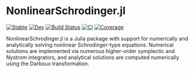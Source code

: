 # NonlinearSchrodinger.jl

[![Stable](https://img.shields.io/badge/docs-stable-blue.svg)](https://oashour.github.io/NLSS.jl/stable)
[![Dev](https://img.shields.io/badge/docs-dev-blue.svg)](https://oashour.github.io/NLSS.jl/dev)
[![Build Status](https://travis-ci.com/oashour/NLSS.jl.svg?branch=master)](https://travis-ci.com/oashour/NLSS.jl)
[![CI](https://github.com/oashour/NLSS.jl/workflows/CI/badge.svg)](https://github.com/oashour/NLSS.jl/actions)
[![Coverage](https://codecov.io/gh/oashour/NLSS.jl/branch/master/graph/badge.svg)](https://codecov.io/gh/oashour/NLSS.jl)

NonlinearSchrodinger.jl is a Julia package with support for numerically and analytically solving nonlinear Schrodinger-type equations. Numerical solutions are implemented via numerous higher-order symplectic and Nystrom integrators, and analytical solutions are computed numerically using the Darboux transformation.
